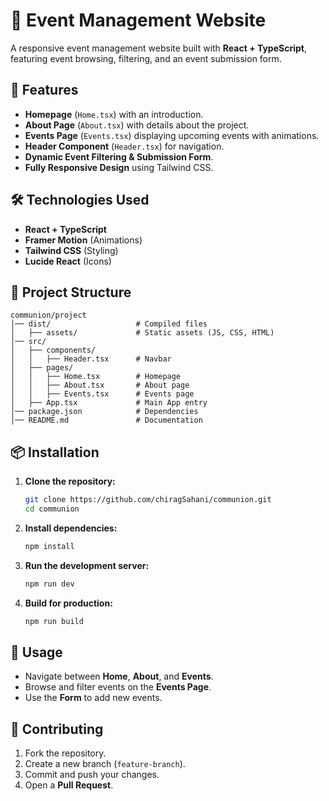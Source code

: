 

# 🎉 Event Management Website  

A responsive event management website built with **React + TypeScript**, featuring event browsing, filtering, and an event submission form.  

## 🚀 Features  
- **Homepage** (`Home.tsx`) with an introduction.  
- **About Page** (`About.tsx`) with details about the project.  
- **Events Page** (`Events.tsx`) displaying upcoming events with animations.  
- **Header Component** (`Header.tsx`) for navigation.  
- **Dynamic Event Filtering & Submission Form**.  
- **Fully Responsive Design** using Tailwind CSS.  

## 🛠️ Technologies Used  
- **React + TypeScript**  
- **Framer Motion** (Animations)  
- **Tailwind CSS** (Styling)  
- **Lucide React** (Icons)  

## 📂 Project Structure  
```
communion/project
│── dist/                   # Compiled files
│   ├── assets/             # Static assets (JS, CSS, HTML)
│── src/
│   ├── components/
│   │   ├── Header.tsx      # Navbar
│   ├── pages/
│   │   ├── Home.tsx        # Homepage
│   │   ├── About.tsx       # About page
│   │   ├── Events.tsx      # Events page
│   ├── App.tsx             # Main App entry
│── package.json            # Dependencies
│── README.md               # Documentation
```

## 📦 Installation  
1. **Clone the repository:**  
   ```bash
   git clone https://github.com/chiragSahani/communion.git
   cd communion
   ```  
2. **Install dependencies:**  
   ```bash
   npm install
   ```  
3. **Run the development server:**  
   ```bash
   npm run dev
   ```  
4. **Build for production:**  
   ```bash
   npm run build
   ```  

## 🎯 Usage  
- Navigate between **Home**, **About**, and **Events**.  
- Browse and filter events on the **Events Page**.  
- Use the **Form** to add new events.  

## 🤝 Contributing  
1. Fork the repository.  
2. Create a new branch (`feature-branch`).  
3. Commit and push your changes.  
4. Open a **Pull Request**.  
